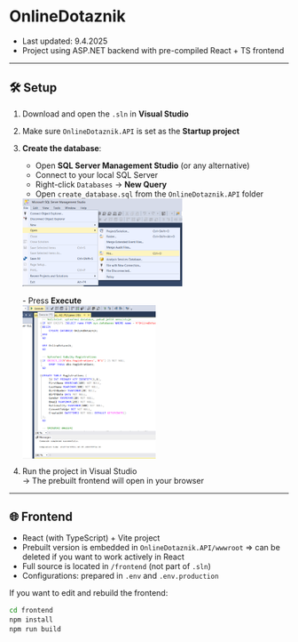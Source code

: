 # OnlineDotaznik

- Last updated: 9.4.2025  
- Project using ASP.NET backend with pre-compiled React + TS frontend

---

## 🛠️ Setup

1. Download and open the `.sln` in **Visual Studio**  
2. Make sure `OnlineDotaznik.API` is set as the **Startup project**
3. **Create the database**:
   - Open **SQL Server Management Studio** (or any alternative)
   - Connect to your local SQL Server
   - Right-click `Databases` → **New Query**
   - Open `create_database.sql` from the `OnlineDotaznik.API` folder

	<div style="display: flex; align-items: flex-start;">
   <img src="./ReadmeSources/openScript.png" alt="" style="width: 60%; margin-right: 20px;"/>
   </div>
   <br>
   - Press <b>Execute</b>
   <div style="display: flex; align-items: flex-start;">
   <img src="./ReadmeSources/execute.png" alt="" style="width: 50%; margin-right: 20px;"/>
   </div>

4. Run the project in Visual Studio  
   → The prebuilt frontend will open in your browser

---

## 🌐 Frontend

- React (with TypeScript) + Vite project
- Prebuilt version is embedded in `OnlineDotaznik.API/wwwroot` => can be deleted if you want to work actively in React
- Full source is located in `/frontend` (not part of `.sln`)
- Configurations: prepared in `.env` and `.env.production`

If you want to edit and rebuild the frontend:

```bash
cd frontend
npm install
npm run build
